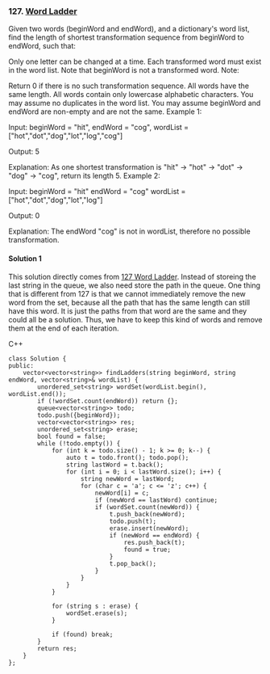 ### 127\. [Word Ladder](https://leetcode.com/problems/word-ladder/)

Given two words (beginWord and endWord), and a dictionary's word list, find the length of shortest transformation sequence from beginWord to endWord, such that:

Only one letter can be changed at a time.
Each transformed word must exist in the word list. Note that beginWord is not a transformed word.
Note:

Return 0 if there is no such transformation sequence.
All words have the same length.
All words contain only lowercase alphabetic characters.
You may assume no duplicates in the word list.
You may assume beginWord and endWord are non-empty and are not the same.
Example 1:

Input:
beginWord = "hit",
endWord = "cog",
wordList = ["hot","dot","dog","lot","log","cog"]

Output: 5

Explanation: As one shortest transformation is "hit" -> "hot" -> "dot" -> "dog" -> "cog",
return its length 5.
Example 2:

Input:
beginWord = "hit"
endWord = "cog"
wordList = ["hot","dot","dog","lot","log"]

Output: 0

Explanation: The endWord "cog" is not in wordList, therefore no possible transformation.

#### Solution 1

This solution directly comes from [127 Word Ladder](https://leetcode.com/problems/word-ladder/). Instead of storeing 
the last string in the queue, we also need store the path in the queue. One thing that is different from 127 is
that we cannot immediately remove the new word from the set, because all the path that has the same length can 
still have this word. It is just the paths from that word are the same and they could all be a solution.
Thus, we have to keep this kind of words and remove them at the end of each iteration.

C++

```
class Solution {
public:
    vector<vector<string>> findLadders(string beginWord, string endWord, vector<string>& wordList) {
        unordered_set<string> wordSet(wordList.begin(), wordList.end());
        if (!wordSet.count(endWord)) return {};
        queue<vector<string>> todo;
        todo.push({beginWord});
        vector<vector<string>> res;
        unordered_set<string> erase;
        bool found = false;
        while (!todo.empty()) {
            for (int k = todo.size() - 1; k >= 0; k--) {
                auto t = todo.front(); todo.pop();
                string lastWord = t.back();
                for (int i = 0; i < lastWord.size(); i++) {
                    string newWord = lastWord;
                    for (char c = 'a'; c <= 'z'; c++) {
                        newWord[i] = c;
                        if (newWord == lastWord) continue;
                        if (wordSet.count(newWord)) {
                            t.push_back(newWord);
                            todo.push(t);
                            erase.insert(newWord);
                            if (newWord == endWord) {
                                res.push_back(t);
                                found = true;
                            }
                            t.pop_back();
                        }
                    }
                }
            }
            
            for (string s : erase) {
                wordSet.erase(s);
            }
            
            if (found) break;
        }
        return res;
    }
};
```
